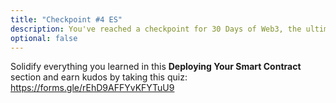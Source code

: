 ```yaml
---
title: "Checkpoint #4 ES"
description: You've reached a checkpoint for 30 Days of Web3, the ultimate online curriculum on full-stsack blockchain development.
optional: false
---
```


Solidify everything you learned in this **Deploying Your Smart Contract** section and earn kudos by taking this quiz: https://forms.gle/rEhD9AFFYvKFYTuU9
